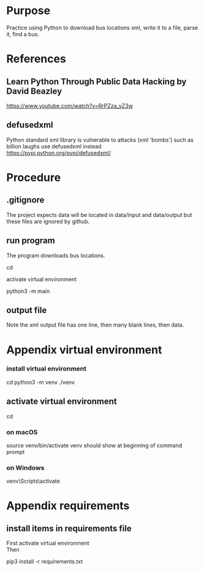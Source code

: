 # Purpose
Practice using Python to download bus locations xml,
write it to a file, parse it, find a bus.

# References
## Learn Python Through Public Data Hacking by David Beazley
https://www.youtube.com/watch?v=RrPZza_vZ3w

## defusedxml
Python standard xml library is vulnerable to attacks (xml 'bombs') such as billion laughs
use defusedxml instead
https://pypi.python.org/pypi/defusedxml/

# Procedure

## .gitignore
The project expects data will be located in data/input and data/output but these
files are ignored by github.

## run program
The program downloads bus locations.

cd <project root directory>

activate virtual environment  

python3 -m main

## output file
Note the xml output file has one line, then many blank lines, then data.

# Appendix virtual environment
### install virtual environment
cd <project root directory>
python3 -m venv ./venv

## activate virtual environment
cd <project root directory>

### on macOS  
source venv/bin/activate
venv should show at beginning of command prompt

### on Windows  
venv\Scripts\activate


# Appendix requirements
## install items in requirements file
First activate virtual environment  
Then  

pip3 install -r requirements.txt

